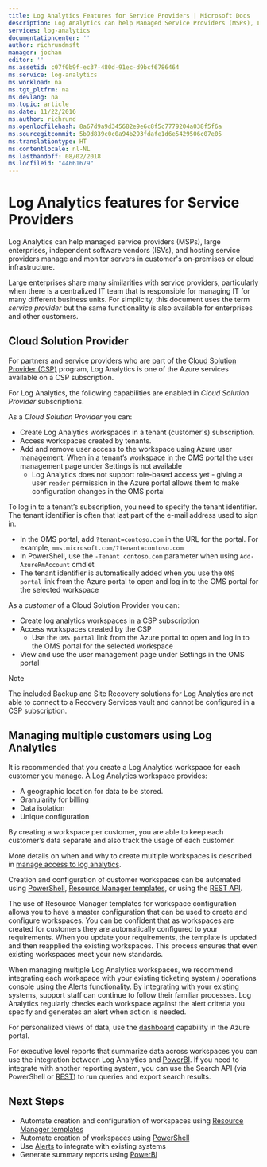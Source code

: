```yaml
---
title: Log Analytics Features for Service Providers | Microsoft Docs
description: Log Analytics can help Managed Service Providers (MSPs), Large Enterprises, Independent Sofware Vendors (ISVs) and hosting service providers manage and monitor servers in customer's on-premises or cloud infrastructure.
services: log-analytics
documentationcenter: ''
author: richrundmsft
manager: jochan
editor: ''
ms.assetid: c07f0b9f-ec37-480d-91ec-d9bcf6786464
ms.service: log-analytics
ms.workload: na
ms.tgt_pltfrm: na
ms.devlang: na
ms.topic: article
ms.date: 11/22/2016
ms.author: richrund
ms.openlocfilehash: 8a67d9a9d345682e9e6c8f5c7779204a038f5f6a
ms.sourcegitcommit: 5b9d839c0c0a94b293fdafe1d6e5429506c07e05
ms.translationtype: HT
ms.contentlocale: nl-NL
ms.lasthandoff: 08/02/2018
ms.locfileid: "44661679"
---
```

# <a name="log-analytics-features-for-service-providers"></a>Log Analytics features for Service Providers
Log Analytics can help managed service providers (MSPs), large enterprises, independent software vendors (ISVs), and hosting service providers manage and monitor servers in customer's on-premises or cloud infrastructure. 

Large enterprises share many similarities with service providers, particularly when there is a centralized IT team that is responsible for managing IT for many different business units. For simplicity, this document uses the term *service provider* but the same functionality is also available for enterprises and other customers.

## <a name="cloud-solution-provider"></a>Cloud Solution Provider
For partners and service providers who are part of the [Cloud Solution Provider (CSP)](https://partner.microsoft.com/Solutions/cloud-reseller-overview) program, Log Analytics is one of the Azure services available on a CSP subscription. 

For Log Analytics, the following capabilities are enabled in *Cloud Solution Provider* subscriptions.

As a *Cloud Solution Provider* you can:

* Create Log Analytics workspaces in a tenant (customer's) subscription.
* Access workspaces created by tenants. 
* Add and remove user access to the workspace using Azure user management. When in a tenant’s workspace in the OMS portal the user management page under Settings is not available
  * Log Analytics does not support role-based access yet - giving a user `reader` permission in the Azure portal allows them to make configuration changes in the OMS portal

To log in to a tenant’s subscription, you need to specify the tenant identifier. The tenant identifier is often that last part of the e-mail address used to sign in.

* In the OMS portal, add `?tenant=contoso.com` in the URL for the portal. For example, `mms.microsoft.com/?tenant=contoso.com`
* In PowerShell, use the `-Tenant contoso.com` parameter when using `Add-AzureRmAccount` cmdlet
* The tenant identifier is automatically added when you use the `OMS portal` link from the Azure portal to open and log in to the OMS portal for the selected workspace

As a *customer* of a Cloud Solution Provider you can:

* Create log analytics workspaces in a CSP subscription
* Access workspaces created by the CSP
  * Use the `OMS portal` link from the Azure portal to open and log in to the OMS portal for the selected workspace
* View and use the user management page under Settings in the OMS portal

> [!NOTE]
> The included Backup and Site Recovery solutions for Log Analytics are not able to connect to a Recovery Services vault and cannot be configured in a CSP subscription. 
> 
> 

## <a name="managing-multiple-customers-using-log-analytics"></a>Managing multiple customers using Log Analytics
It is recommended that you create a Log Analytics workspace for each customer you manage. A Log Analytics workspace provides:

* A geographic location for data to be stored. 
* Granularity for billing 
* Data isolation 
* Unique configuration

By creating a workspace per customer, you are able to keep each customer’s data separate and also track the usage of each customer.

More details on when and why to create multiple workspaces is described in [manage access to log analytics](log-analytics-manage-access.md#determine-the-number-of-workspaces-you-need).

Creation and configuration of customer workspaces can be automated using [PowerShell](log-analytics-powershell-workspace-configuration.md), [Resource Manager templates](log-analytics-template-workspace-configuration.md), or using the [REST API](https://www.nuget.org/packages/Microsoft.Azure.Management.OperationalInsights/).

The use of Resource Manager templates for workspace configuration allows you to have a master configuration that can be used to create and configure workspaces. You can be confident that as workspaces are created for customers they are automatically configured to your requirements. When you update your requirements, the template is updated and then reapplied the existing workspaces. This process ensures that even existing workspaces meet your new standards.    

When managing multiple Log Analytics workspaces, we recommend integrating each workspace with your existing ticketing system / operations console using the [Alerts](log-analytics-alerts.md) functionality. By integrating with your existing systems, support staff can continue to follow their familiar processes. Log Analytics regularly checks each workspace against the alert criteria you specify and generates an alert when action is needed.

For personalized views of data, use the [dashboard](../azure-portal/azure-portal-dashboards.md) capability in the Azure portal.  

For executive level reports that summarize data across workspaces you can use the integration between Log Analytics and [PowerBI](log-analytics-powerbi.md). If you need to integrate with another reporting system, you can use the Search API (via PowerShell or [REST](log-analytics-log-search-api.md)) to run queries and export search results.

## <a name="next-steps"></a>Next Steps
* Automate creation and configuration of workspaces using [Resource Manager templates](log-analytics-template-workspace-configuration.md)
* Automate creation of workspaces using [PowerShell](log-analytics-powershell-workspace-configuration.md) 
* Use [Alerts](log-analytics-alerts.md) to integrate with existing systems
* Generate summary reports using [PowerBI](log-analytics-powerbi.md)

